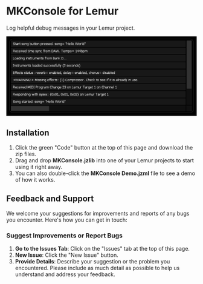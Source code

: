 # MKConsole for Lemur

Log helpful debug messages in your Lemur project. 

![App Screenshot](images/screenshot.png)

## Installation

1. Click the green "Code" button at the top of this page and download the zip files.
2. Drag and drop **MKConsole.jzlib** into one of your Lemur projects to start using it right away.
3. You can also double-click the **MKConsole Demo.jzml** file to see a demo of how it works.


## Feedback and Support

We welcome your suggestions for improvements and reports of any bugs you encounter. Here's how you can get in touch:

### Suggest Improvements or Report Bugs

1. **Go to the Issues Tab**: Click on the "Issues" tab at the top of this page.
2. **New Issue**: Click the "New Issue" button.
3. **Provide Details**: Describe your suggestion or the problem you encountered. Please include as much detail as possible to help us understand and address your feedback.
